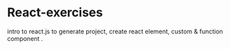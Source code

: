 # React-exercises
intro to react.js to generate project, create react element, custom &amp; function component .
